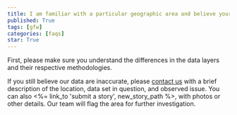 ```yaml
---
title: I am familiar with a particular geographic area and believe your data set is inaccurate. What can I do?
published: True
tags: [gfw]
categories: [faqs]
star: True
---
```


<p>First, please make sure you understand the differences in the data layers and their respective methodologies.</p>

<p>If you still believe our data are inaccurate, please <a href='mailto:gfw@wri.com'>contact us</a> with a brief description of the location, data set in question, and observed issue. You can also <%= link_to 'submit a story', new_story_path %>, with photos or other details. Our team will flag the area for further investigation.</p>